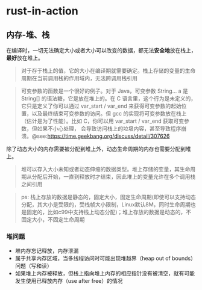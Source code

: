# rust-in-action

## 内存-堆、栈

在编译时，一切无法确定大小或者大小可以改变的数据，都无法**安全地**放在栈上，**最好**放在堆上。
> 对于存于栈上的值，它的大小在编译期就需要确定。栈上存储的变量的生命周期在当前调用栈的作用域内，无法跨调用栈引用

> 可变参数的函数是一个很好的例子。对于 Java，可变参数 String... a 是 String[] 的语法糖，它是放在堆上的。在 C 语言里，这个行为是未定义的，它只是定义了你可以通过 var_start / var_end 来获得可变参数的起始位置，以及最终结束可变参数的访问。但 gcc 的实现将可变参数放在栈上（估计是为了性能）。比如 C，你可以用 var_start / var_end 获取可变参数，但如果不小心处理， 会导致访问栈上的垃圾内容，甚至导致程序崩溃。@see:https://time.geekbang.org/discuss/detail/307626

除了动态大小的内存需要被分配到堆上外，动态生命周期的内存也需要分配到堆上。
> 堆可以存入大小未知或者动态伸缩的数据类型。堆上存储的变量，其生命周期从分配后开始，一直到释放时才结束，因此堆上的变量允许在多个调用栈之间引用

> ps: 栈上存放的数据是静态的，固定大小，固定生命周期(即使可以支持动态分配，其大小是受限的，受栈帧大小限制，Linux默认8M，同时生命周期也是固定的，比如c99中支持栈上动态分配)；堆上存放的数据是动态的，不固定大小，不固定生命周期

### 堆问题

- 堆内存忘记释放，内存泄漏
- 属于共享内存区域，当多线程访问时可能出现堆越界（heap out of bounds）问题（写和读）
- 如果堆上内存被释放，但栈上指向堆上内存的相应指针没有被清空，就有可能发生使用已释放内存（use after free）的情况
